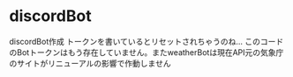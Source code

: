 # discordBot
discordBot作成
トークンを書いているとリセットされちゃうのね...
このコードのBotトークンはもう存在していません。またweatherBotは現在API元の気象庁のサイトがリニューアルの影響で作動しません
